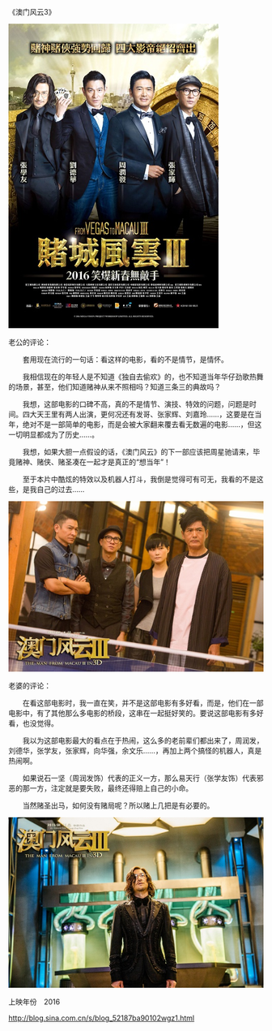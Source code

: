 《澳门风云3》

			
![](./img/001vda4xzy710e7iYHC20&690.jpg)


老公的评论：

　　套用现在流行的一句话：看这样的电影，看的不是情节，是情怀。


　　我相信现在的年轻人是不知道《独自去偷欢》的，也不知道当年华仔劲歌热舞的场景，甚至，他们知道赌神从来不照相吗？知道三条三的典故吗？


　　我想，这部电影的口碑不高，真的不是情节、演技、特效的问题，问题是时间。四大天王里有两人出演，更何况还有发哥、张家辉、刘嘉玲……，这要是在当年，绝对不是一部简单的电影，而是会被大家翻来覆去看无数遍的电影……，但这一切明显都成为了历史……。


　　我想，如果大胆一点假设的话，《澳门风云》的下一部应该把周星驰请来，毕竟赌神、赌侠、赌圣凑在一起才是真正的“想当年”！

　　至于本片中酷炫的特效以及机器人打斗，我倒是觉得可有可无，我看的不是这些，是我自己的过去……

![](./img/001vda4xzy710ea1u9e0c&690.jpg)


老婆的评论：


　　在看这部电影时，我一直在笑，并不是这部电影有多好看，而是，他们在一部电影中，有了其他那么多电影的桥段，这串在一起挺好笑的。要说这部电影有多好看，也没觉得。


　　我以为这部电影最大的看点在于热闹，这么多的老前辈们都出来了，周润发，刘德华，张学友，张家辉，向华强，余文乐……，再加上两个搞怪的机器人，真是热闹啊。


　　如果说石一坚（周润发饰）代表的正义一方，那么易天行（张学友饰）代表邪恶的那一方，注定就是要失败，最终还得赔上自己的小命。

　　当然赌圣出马，如何没有赌局呢？所以赌上几把是有必要的。

![](./img/001vda4xzy710eb8JVkc6&690.jpg)


上映年份　2016							
		
http://blog.sina.com.cn/s/blog_52187ba90102wgz1.html
